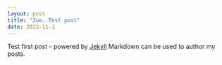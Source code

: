 ```yaml
---
layout: post
title: "Zoe, Test post"
date: 2023-11-1
---
```


Test first post - powered by [Jekyll](http://jekyllrb.com)  Markdown can be used to author my posts.
